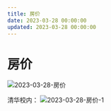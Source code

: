 ```yaml
---
title: 房价
date: 2023-03-28 00:00:00
updated: 2023-03-28 00:00:00
---
```


# 房价
![2023-03-28-房价](assets/2023-03-28-房价.jpeg)

清华校内：
![2023-03-28-房价-1](assets/2023-03-28-房价-1.jpeg)

